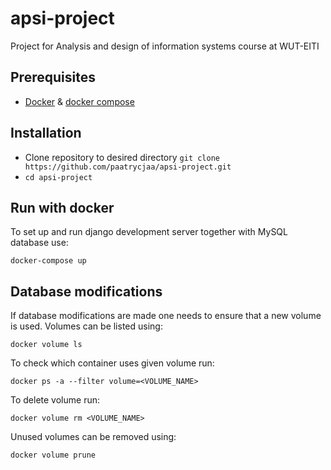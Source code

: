 # apsi-project
Project for Analysis and design of information systems course at WUT-EITI

## Prerequisites
* [Docker](https://docs.docker.com/get-docker/) & [docker compose](https://docs.docker.com/compose/)

## Installation
* Clone repository to desired directory
`git clone https://github.com/paatrycjaa/apsi-project.git`
* `cd apsi-project`

## Run with docker
To set up and run django development server together with MySQL database use:
```
docker-compose up
```

## Database modifications
If database modifications are made one needs to ensure that a new volume is used.
Volumes can be listed using:
```
docker volume ls
``` 
To check which container uses given volume run:
```
docker ps -a --filter volume=<VOLUME_NAME>
```
To delete volume run:
```
docker volume rm <VOLUME_NAME>
```
Unused volumes can be removed using:
```
docker volume prune
```